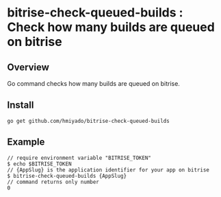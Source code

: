 # bitrise-check-queued-builds : Check how many builds are queued on bitrise

## Overview

Go command checks how many builds are queued on bitrise.

## Install

```
go get github.com/hmiyado/bitrise-check-queued-builds
```

## Example

```
// require environment variable "BITRISE_TOKEN"
$ echo $BITRISE_TOKEN
// {AppSlug} is the application identifier for your app on bitrise
$ bitrise-check-queued-builds {AppSlug}
// command returns only number
0
```
